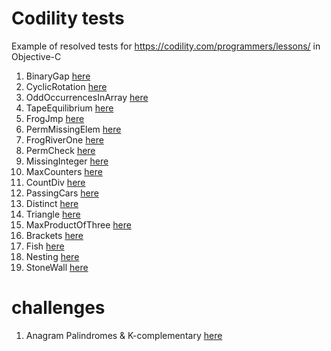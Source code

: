 # Codility tests
Example of resolved tests for https://codility.com/programmers/lessons/ in Objective-C

1. BinaryGap [here](https://github.com/gelemias/Codility-tests/tree/master/BinaryGap)
2. CyclicRotation [here](https://github.com/gelemias/Codility-tests/tree/master/CyclicRotation)
3. OddOccurrencesInArray [here](https://github.com/gelemias/Codility-tests/tree/master/OddOccurrencesInArray)
4. TapeEquilibrium [here](https://github.com/gelemias/Codility-tests/tree/master/TapeEquilibrium)
5. FrogJmp [here](https://github.com/gelemias/Codility-tests/tree/master/FrogJmp)
6. PermMissingElem [here](https://github.com/gelemias/Codility-tests/tree/master/PermMissingElem)
7. FrogRiverOne [here](https://github.com/gelemias/Codility-tests/tree/master/FrogRiverOne)
8. PermCheck [here](https://github.com/gelemias/Codility-tests/tree/master/PermCheck)
9. MissingInteger [here](https://github.com/gelemias/Codility-tests/tree/master/MissingInteger)
10. MaxCounters [here](https://github.com/gelemias/Codility-tests/tree/master/MaxCounters)
11. CountDiv [here](https://github.com/gelemias/Codility-tests/tree/master/CountDiv)
12. PassingCars [here](https://github.com/gelemias/Codility-tests/tree/master/PassingCars)
13. Distinct [here](https://github.com/gelemias/Codility-tests/tree/master/Distinct)
14. Triangle [here](https://github.com/gelemias/Codility-tests/tree/master/Triangle)
15. MaxProductOfThree [here](https://github.com/gelemias/Codility-tests/tree/master/MaxProductOfThree)
16. Brackets [here](https://github.com/gelemias/Codility-tests/tree/master/Brackets)
17. Fish [here](https://github.com/gelemias/Codility-tests/tree/master/Fish)
18. Nesting [here](https://github.com/gelemias/Codility-tests/tree/master/Nesting)
18. StoneWall [here](https://github.com/gelemias/Codility-tests/tree/master/StoneWall)

# challenges

1. Anagram Palindromes & K-complementary [here](https://github.com/gelemias/Codility-tests/tree/master/Challenge1)
